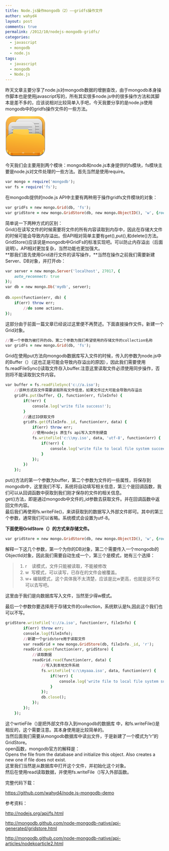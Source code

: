 ```yaml
---
title: Node.js操作mongodb（2）——gridfs操作文件
author: wahyd4
layout: post
comments: true
permalink: /2012/10/nodejs-mongodb-gridfs/
categories:
  - javascript
  - mongodb
  - node.js
tags:
  - javascript
  - mongodb
  - Node.js
---
```

昨天文章主要分享了node.js对mongodb数据的增删查改，由于mongodb本身操作脚本也是使用javascript写的，所有其实很多node.js中的很多操作方法和其脚本是差不多的，应该说相对比较简单入手吧，今天我要分享的是node.js使用mongodb中的gridfs操作文件的一些方法。

[<img class="aligncenter size-full wp-image-2261" title="Documents-icon" src="/images/2012/10/Documents-icon.png" alt="" width="128" height="128" />][1]

今天我们会主要用到两个模块：mongodb和node.js本身提供的fs模块，fs模块主要是node.js对文件处理的一些方法。首先当然是使用require。

``` ruby  
var mongo = require('mongodb');
var fs = require('fs');  
```
在mongodb提供的node.js API中主要有两种用于操作gridfs文件模块的对象：

``` ruby  
var gridFs = new mongo.Grid(db, 'fs');
var gridStore = new mongo.GridStore(db, new mongo.ObjectID(), 'w', {root: 'fs'});
```

简单说一下两种方式的区别：  
Grid()在读写文件的时候需要将文件的所有内容读取到内存中，因此在存储大文件的时候可能会导致内存溢出。但API相对简单主要有get(),put(),和delete()方法。  
GridStore()应该说是mongodb中GridFs的标准实现吧。可以防止内存溢出（后面说明）。API相对更加复杂，当然功能也更加强大。  
**那我们首先使用Grid进行文件的读写操作，**当然在操作之前我们需要新建Server、DB对象，并打开db：

``` ruby  
var server = new mongo.Server('localhost', 27017, {
	auto_reconnect: true
});
var db = new mongo.Db('mydb', server);

db.open(function(err, db) {
	if(err) throw err;
        //do some actions.
});
```

这部分由于前面一篇文章已经说过这里便不再赘述。下面直接操作文件。新建一个Grid对象。

``` ruby  
//第一个参数为被打开的db，第二个参数为我们希望使用的存储文件的collection名称
var gridFs = new mongo.Grid(db, 'fs');
```

Grid在使用put方法向mongodb数据库写入文件的时候，传入的参数为node.js中的Buffer（）（这也正是可能会导致内存溢出的原因），因此我们需要使用fs.readFileSync()读取文件存入buffer.注意这里读取文件必须使用同步操作，否则将不能读取到文件内容。

``` ruby  
var buffer = fs.readFileSync('c://a.iso');
	//该种方式存文件需要读取所有文件信息，如果文件过大可能会导致内存溢出
	gridFs.put(buffer, {}, function(err, fileInfo) {
		if(!err) {
			console.log('write file success!');
		}
		//通过ID获取文件
		gridFs.get(fileInfo._id, function(err, data) {
			if(err) throw err;
			//使用nodejs 原生fs api写入文件到硬盘
			fs.writeFile('c:\\my.iso', data, 'utf-8', function(err) {
				if(!err) {
					console.log('write file to local file system succeed!');
				}
			});
		})
	});
```

put()方法的第一个参数为buffer，第二个参数为文件的一些属性，将保存到mongodb中，这里我们不写，系统将自动填写相关信息，第三个是回调函数，我们可以从回调函数中获取到我们刚才保存的文件的相关信息。  
get()方法，即是通过mongodb中文件的_id参数去获取文件。并在回调函数中返回文件内容。  
最后我们再使用fs.writeFile()，来讲获取到的数据写入外部文件即可。其中的第三个参数，通常我们可以省略。系统模式会设置为utf-8。

**下面使用GridStore（）的方式来存储文件。**

``` ruby  
var gridStore = new mongo.GridStore(db, new mongo.ObjectID(), 'w', {root: 'fs'});
```  

解释一下这几个参数，第一个为你的DB对象，第二个需要传入一个mongodb的ObjectId对象，因此我们需要自动生成一个，第三个是模式，她有三个选择：

> 1.  r    读模式，文件只能被读取，不能被修改
> 2.  w  写模式，可以读写，已存在的文件会被覆盖。
> 3.  w+ 编辑模式，这个具体我不太清楚，应该是比w更高，也就是说不仅可以去写吧。

这里由于我们是向数据库写入文件，当然至少得w模式。

最后一个参数你要选择用于存储文件的collection，系统默认是fs,因此这个我们也可以不写。

``` ruby  
gridStore.writeFile('c://a.iso', function(err, fileInfo) {
		if(err) throw err;
		console.log(fileInfo);
		//新建一个gridstore用于读取文件
		var readGrid = new mongo.GridStore(db, fileInfo._id, 'r');
		readGrid.open(function(err, gridStore) {
			//读取数据
			readGrid.read(function(err, data) {
				//写入到本地文件系统
				fs.writeFile('c:\\myaaa.iso', data, function(err) {
					if(!err) {
						console.log('write file to local file system succeed!');
					}
				});
				db.close();
			});
		});
	});
```   

这个wrtieFile（)是把外部文件存入到mongodb的数据库 中，和fs.writeFile()是相反的，这个需要注意。其本身使用是比较简单的。  
当然后面我们需要从mongodb数据库中读出文件，于是新建了一个模式为“r”的GridStore。  
open函数，mongodb官方的解释是：  
Opens the file from the database and initialize this object. Also creates a new one if file does not exist.  
这里我们当然是从数据库中打开这个文件，并初始化这个对象。  
然后在使用read读取数据，并使用fs.writeFile（)写入外部函数。

完整代码下载：

<https://github.com/wahyd4/node.js-mongodb-demo>

参考资料：

<http://nodejs.org/api/fs.html>

<http://mongodb.github.com/node-mongodb-native/api-generated/gridstore.html>

<http://mongodb.github.com/node-mongodb-native/api-articles/nodekoarticle2.html>

 [1]: /images/2012/10/Documents-icon.png
